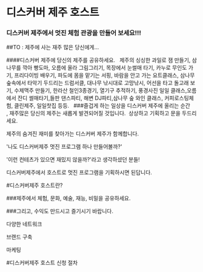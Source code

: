 


# 디스커버 제주 호스트
### 디스커버 제주에서 멋진 체험 관광을 만들어 보세요!!!

##TO : 제주에 사는 재주 많은 당신에게...

####디스커버 제주에 당신의 제주를 공유하세요. 
 제주의 싱싱한 과일로 잼 만들기, 삼나무를 깍아 빵도마, 오름에 올라 그림그리기, 목장에서 눈썰매 타기, 카누로 무인도 가기, 프리다이빙 배우기, 파도에 몸을 맡기는 서핑, 바람을 안고 가는 요트클래스, 삼나무 숲속에서 타악기 두드리는 드럼서클, 대나무 낚시대로 고망낚시, 어선을 타고 돌고래 보기, 수제맥주 만들기, 한라산 철인3종경기, 열기구 추적하기, 풍경사진 일일 클래스,오름에서 잔디 썰매타기,들판 댄스파티, 해변 DJ파티,삼나무 숲 와인 클래스, 커피로스팅체험, 클린제주, 일일찻집 등등.
 
###즐겁게 하는 일상을 디스커버 제주에 올리는 순간 , 재주많은 당신의 제주는 새롭게 발견되어질 것입니다. 
상상하고 기획하고 문을 두드리세요.

제주의 숨겨진 재미를 찾아가는 디스커버 제주가 함께합니다.


'나도 디스커버제주 멋진 프로그램 하나 만들어볼까?' 

'이런 컨테츠가 있으면 재밌지 않을까?'라고 생각하셨던 분들! 

디스커버제주에서 호스트로 멋진 프로그램을 기획하시면 된답니다.




#디스커버제주 호스트란?

###제주에서 체험, 문화, 예술, 재능, 비밀을 공유하세요.

###그리고, 수익도 만드시고 즐기시기 바랍니다. 

다양한 네트워크

브랜드 구축

마케팅

#디스커버제주 호스트 신청 절차

